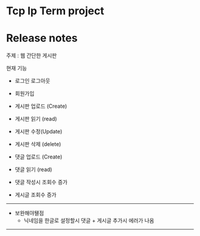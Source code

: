 # Tcp Ip Term project 
# Release notes

주제 : 웹 간단한 게시판

현재 기능
- 로그인 로그아웃
- 회원가입

- 게시판 업로드 (Create)
- 게시판 읽기 (read)
- 게시판 수정(Update)
- 게시판 삭제 (delete)

- 댓글 업로드 (Create)
- 댓글 읽기 (read)
- 댓글 작성시 조회수 증가
- 게시글 조회수 증가
--------------------------
- 보완해야됄점
  - 닉네임을 한글로 설정할시 댓글 + 게시글 추가시 에러가 나옴
- -------------------
